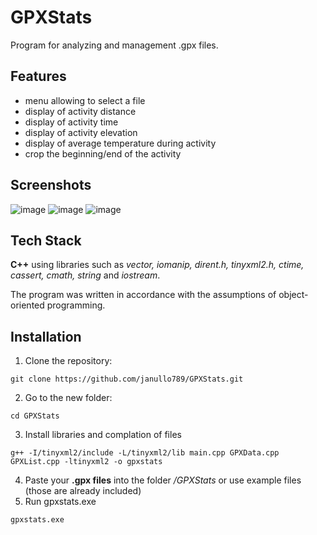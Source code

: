 # GPXStats
Program for analyzing and management .gpx files.

## Features

- menu allowing to select a file
- display of activity distance
- display of activity time
- display of activity elevation
- display of average temperature during activity
- crop the beginning/end of the activity

## Screenshots
![image](https://user-images.githubusercontent.com/100961127/224851611-3e59612b-0523-480e-a4d3-5d78d0a859eb.png)
![image](https://user-images.githubusercontent.com/100961127/224851670-2cc45977-b652-4f6f-a360-82aa463e47cf.png)
![image](https://user-images.githubusercontent.com/100961127/224851706-ef00b301-91df-4ef6-a480-f6c83e8dd456.png)

## Tech Stack

**C++** using libraries such as *vector, iomanip, dirent.h, tinyxml2.h, ctime, cassert, cmath, string* and *iostream*.

The program was written in accordance with the assumptions of object-oriented programming.

## Installation

1. Clone the repository:
```
git clone https://github.com/janullo789/GPXStats.git
```
2. Go to the new folder:
```
cd GPXStats
```
3. Install libraries and complation of files
```
g++ -I/tinyxml2/include -L/tinyxml2/lib main.cpp GPXData.cpp GPXList.cpp -ltinyxml2 -o gpxstats
```
4. Paste your **.gpx files** into the folder */GPXStats* or use example files (those are already included)
5. Run gpxstats.exe
```
gpxstats.exe
```
